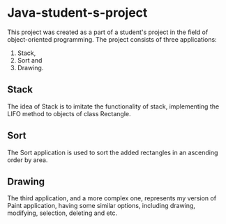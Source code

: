 # Java-student-s-project
This project was created as a part of a student's project in the field of object-oriented programming. The project consists of three applications: 
1. Stack,
2. Sort and 
3. Drawing. 
## Stack
The idea of Stack is to imitate the functionality of stack, implementing the LIFO method to objects of class Rectangle. 
## Sort
The Sort application is used to sort the added rectangles in an ascending order by area. 
## Drawing
The third application, and a more complex one, represents my version of Paint application, having some similar options, including drawing, modifying, selection, deleting and etc.
